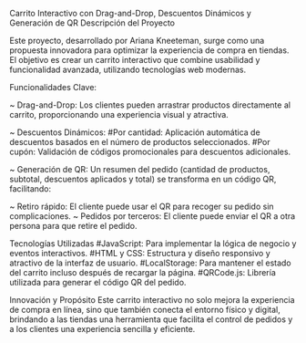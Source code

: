 Carrito Interactivo con Drag-and-Drop, Descuentos Dinámicos y Generación de QR
Descripción del Proyecto

Este proyecto, desarrollado por Ariana Kneeteman, surge como una propuesta innovadora para optimizar la experiencia de compra en tiendas. El objetivo es crear un carrito interactivo que combine usabilidad y funcionalidad avanzada, utilizando tecnologías web modernas.

Funcionalidades Clave:

~ Drag-and-Drop: Los clientes pueden arrastrar productos directamente al carrito, proporcionando una experiencia visual y atractiva.

~ Descuentos Dinámicos:
    #Por cantidad: Aplicación automática de descuentos basados en el número de productos seleccionados.
    #Por cupón: Validación de códigos promocionales para descuentos adicionales.

~ Generación de QR: Un resumen del pedido (cantidad de productos, subtotal, descuentos aplicados y total) se transforma en un código QR, facilitando:

~ Retiro rápido: El cliente puede usar el QR para recoger su pedido sin complicaciones.
~ Pedidos por terceros: El cliente puede enviar el QR a otra persona para que retire el pedido.


Tecnologías Utilizadas
 #JavaScript: Para implementar la lógica de negocio y eventos interactivos.
 #HTML y CSS: Estructura y diseño responsivo y atractivo de la interfaz de usuario.
 #LocalStorage: Para mantener el estado del carrito incluso después de recargar la página.
 #QRCode.js: Librería utilizada para generar el código QR del pedido.

Innovación y Propósito
Este carrito interactivo no solo mejora la experiencia de compra en línea, sino que también conecta el entorno físico y digital, brindando a las tiendas una herramienta que facilita el control de pedidos y a los clientes una experiencia sencilla y eficiente.


